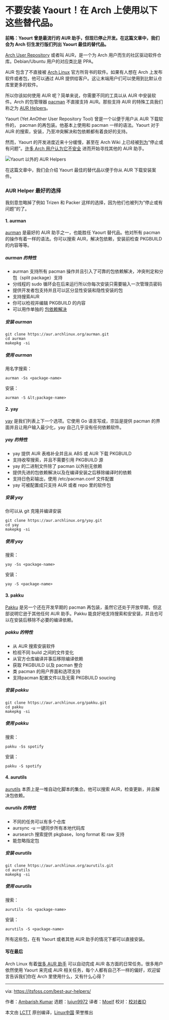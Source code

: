 不要安装 Yaourt！在 Arch 上使用以下这些替代品。
======
**前略：Yaourt 曾是最流行的 AUR 助手，但现已停止开发。在这篇文章中，我们会为 Arch 衍生发行版们列出 Yaourt 最佳的替代品。**

[Arch User Repository][1] 或者叫 AUR，是一个为 Arch 用户而生的社区驱动软件仓库。Debian/Ubuntu 用户的对应类比是 PPA。

AUR 包含了不直接被 [Arch Linux][2] 官方所背书的软件。如果有人想在 Arch 上发布软件或者包，他可以通过 AUR 提供给客户。这让末端用户们可以使用到比默认仓库里更多的软件。

所以你该如何使用 AUR 呢？简单来说，你需要不同的工具以从 AUR 中安装软件。Arch 的包管理器 [pacman][3] 不直接支持 AUR。那些支持 AUR 的特殊工具我们称之为 [AUR Helpers][4]。

Yaourt (Yet AnOther User Repository Tool) 曾是一个以便于用户从 AUR 下载软件的， pacman 的再包装。他基本上使用和 pacman 一样的语法。Yaourt 对于 AUR 的搜索，安装，乃至冲突解决和包依赖都有着良好的支持。

然而，Yaourt 的开发进度近来十分缓慢，甚至在 Arch Wiki 上已经被[列为][5]“停止或有问题”。[许多 Arch 用户认为它不安全][6] 进而开始寻找其他的 AUR 助手。

![Yaourt 以外的 AUR Helpers][7]

在这篇文章中，我们会介绍 Yaourt 最佳的替代品以便于你从 AUR 下载安装案件。

### AUR Helper 最好的选择

我刻意忽略掉了例如 Trizen 和 Packer 这样的选择，因为他们也被列为“停止或有问题”的了。

#### 1\. aurman

[aurman][8] 是最好的 AUR 助手之一，也能胜任 Yaourt 替代品。他对所有 pacman 的操作有着一样的语法。你可以搜索 AUR，解决包依赖，安装前检查 PKGBUILD 的内容等等。

##### aurman 的特性

  * aurman 支持所有 pacman 操作并且引入了可靠的包依赖解决，冲突判定和分包（split package）支持
  * 分线程的 sudo 循环会在后来运行所以你每次安装只需要输入一次管理员密码
  * 提供开发者包支持并且可以区分显性安装和隐性安装的包
  * 支持搜索AUR
  * 你可以检视并编辑 PKGBUILD 的内容
  * 可以用作单独的 [包依赖解决][9]



##### 安装 aurman
```
git clone https://aur.archlinux.org/aurman.git
cd aurman
makepkg -si

```

##### 使用 aurman

用名字搜索：
```
aurman -Ss <package-name>

```
安装：
```
aurman -S &lt;package-name>

```

#### 2\. yay

[yay][10] 是我们列表上下一个选项。它使用 Go 语言写成，宗旨是提供 pacman 的界面并且让用户输入最少化，yay 自己几乎没有任何依赖软件。

##### yay 的特性

  * yay 提供 AUR 表格补全并且从 ABS 或 AUR 下载 PKGBUILD
  * 支持收窄搜索，并且不需要引用 PKGBUILD 源
  * yay 的二进制文件除了 pacman 以外别无依赖
  * 提供先进的包依赖解决以及在编译安装之后移除编译时的依赖
  * 支持日色彩输出，使用 /etc/pacman.conf 文件配置
  * yay 可被配置成只支持 AUR 或者 repo 里的软件包



##### 安装 yay

你可以从 git 克隆并编译安装
```
git clone https://aur.archlinux.org/yay.git
cd yay
makepkg -si

```

##### 使用 yay

搜索：
```
yay -Ss <package-name>

```

安装：
```
yay -S <package-name>

```

#### 3\. pakku

[Pakku][11] 是另一个还在开发早期的 pacman 再包装，虽然它还处于开放早期，但这部说明它逊于其他任何 AUR 助手。Pakku 能良好地支持搜索和安安装，并且也可以在安装后移除不必要的编译依赖。

##### pakku 的特性

  * 从 AUR 搜索安装软件
  * 检视不同 build 之间的文件变化
  * 从官方仓库编译并事后移除编译依赖
  * 获取 PKGBUILD 以及 pacman 整合
  * 类 pacman 的用户界面和选项支持
  * 支持pacman 配置文件以及无需 PKGBUILD soucing



##### 安装 pakku
```
git clone https://aur.archlinux.org/pakku.git
cd pakku
makepkg -si

```

##### 使用 pakku

搜索：
```
pakku -Ss spotify

```

安装：
```
pakku -S spotify

```

#### 4\. aurutils

[aurutils][12] 本质上是一堆自动化脚本的集合。他可以搜索 AUR，检查更新，并且解决包依赖。

##### aurutils 的特性

  * 不同的任务可以有多个仓库
  * aursync -u 一键同步所有本地代码库
  * aursearch 搜索提供 pkgbase，long format 和 raw 支持
  * 能忽略指定包



##### 安装 aurutils
```
git clone https://aur.archlinux.org/aurutils.git
cd aurutils
makepkg -si

```

##### 使用 aurutils

搜索：
```
aurutils -Ss <package-name>

```

安装：
```
aurutils -S <package-name>

```

所有这些包，在有 Yaourt 或者其他 AUR 助手的情况下都可以直接安装。

#### 写在最后

Arch Linux 有着[很多 AUR 助手][4] 可以自动完成 AUR 各方面的日常任务。很多用户依然使用 Yaourt 来完成 AUR 相关任务，每个人都有自己不一样的偏好，欢迎留言告诉我们你在 Arch 里使用什么，又有什么心得？

--------------------------------------------------------------------------------

via: https://itsfoss.com/best-aur-helpers/

作者：[Ambarish Kumar][a]
选题：[lujun9972](https://github.com/lujun9972)
译者：[Moelf](https://github.com/Moelf)
校对：[校对者ID](https://github.com/校对者ID)

本文由 [LCTT](https://github.com/LCTT/TranslateProject) 原创编译，[Linux中国](https://linux.cn/) 荣誉推出

[a]:https://itsfoss.com/author/ambarish/
[1]:https://wiki.archlinux.org/index.php/Arch_User_Repository
[2]:https://www.archlinux.org/
[3]:https://wiki.archlinux.org/index.php/pacman
[4]:https://wiki.archlinux.org/index.php/AUR_helpers
[5]:https://wiki.archlinux.org/index.php/AUR_helpers#Comparison_table
[6]:https://www.reddit.com/r/archlinux/comments/4azqyb/whats_so_bad_with_yaourt/
[7]:https://4bds6hergc-flywheel.netdna-ssl.com/wp-content/uploads/2018/06/no-yaourt-arch-800x450.jpeg
[8]:https://github.com/polygamma/aurman
[9]:https://github.com/polygamma/aurman/wiki/Using-aurman-as-dependency-solver
[10]:https://github.com/Jguer/yay
[11]:https://github.com/kitsunyan/pakku
[12]:https://github.com/AladW/aurutils
